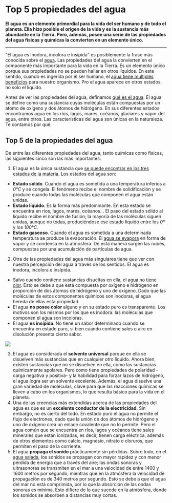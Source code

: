 # Top 5 propiedades del agua

**El agua es un elemento primordial para la vida del ser humano y de todo el planeta. Ella hizo posible el origen de la vida y es la sustancia más abundante en la Tierra. Pero, además, posee una serie de las propiedades del agua físicas y químicas la convierten en un elemento único.**

___

"El agua es inodora, incolora e insípida" es posiblemente la frase más conocida sobre el [agua](https://www.fundacionaquae.org/que-es-el-agua/). Las propiedades del agua la convierten en el componente más importante para la vida en la Tierra. Es un elemento único porque sus propiedades no se pueden hallar en otros líquidos. En este sentido, cuando es ingerida por el ser humano, el [agua tiene múltiples beneficios](https://www.fundacionaquae.org/consejos-del-agua/10-grandes-beneficios-del-agua-para-nuestro-organismo/) para nuestro organismo. Pro el agua aparece en otros estados, no solo el líquido.

Antes de ver las propiedades del agua, definamos [qué es el agua](https://www.fundacionaquae.org/que-es-el-agua/). El agua se define como una sustancia cuyas moléculas están compuestas por un átomo de oxígeno y dos átomos de hidrógeno. En sus diferentes estados encontramos agua en los ríos, lagos, mares, océanos, glaciares y vapor del agua, entre otros. Las características del agua son únicas en la naturaleza. Te contamos por qué.

## Top 5 de la propiedades del agua

De entre las diferentes propiedades del agua, tanto químicas como físicas, las siguientes cinco son las más importantes:

1. El agua es la única sustancia que [se puede encontrar en los tres estados de la materia](https://www.fundacionaquae.org/los-estados-del-agua/#:~:text=Compartir%3A,L%C3%ADquido%2C%20s%C3%B3lido%20y%20gaseoso.&text=Si%20analizamos%20los%20estados%20del,habituales%20que%20tiene%20el%20agua.). Los estados del agua son:

* **Estado sólido**. Cuando el agua es sometida a una temperatura inferios a *0°C* y se congela. El fenómeno recibe el nombre de solidificación y se produce cuando todas las moléculas que componen el agua están unidas.
* **Estado líquido**. Es la forma más predominante. En esta estado se encuentra en ríos, lagos, mares, océanos... El paso del estado sólido al líquido recibe el nombre de fusión; la mayoría de las moléculas siguen unidas, aunque no todas, produciéndose ese estado líquido entre los *0°* y los *100°C*.
* **Estado gaseoso**. Cuando el agua es sometida a una determinada temperatura se produce la evaporación. El [agua se evapora](https://www.fundacionaquae.org/hervir-agua-con-hielo/) en forma de vapor y se condensa en la atmósfera. De esta manera surgen las nubes, compuestas por una acumulación de partículas de agua.

2. Otra de las propiedades del agua más singulares tiene que ver con nuestra percepción del agua a través de los sentidos. El agua es inodora, incolora e insípida.

* Salvo cuando contiene sustancias disueltas en ella, el [agua no tiene olor](https://www.fundacionaquae.org/cloracion-agua/). Esto se debe a que está compuesta por oxígeno e hidrógeno en proporción de dos átomos de hidrógeno y uno de oxígeno. Dado que las moléculas de estos componentes químicos son inodoras, el agua hereda de ellas esta propiedad.
* El agua **no posee color** alguno y en su estado puro es transparente. Los motivos son los mismos por los que es inodora: las moléculas que componen el agua son incoloras.
* El agua **es insípida**. No tiene un sabor determinado cuando se encuentra en estado puro, si bien cuando contiene sales o aire en disolución presenta cierto sabor.

![](https://www.fundacionaquae.org/wp-content/uploads/2020/04/TOP-5-Propiedades-del-agua3-2.jpg)

3. El agua es considerada el **solvente universal** porque en ella se disuelven más sustancias que en cualquier otro líquido. Ahora bien, existen sustancias que no se disuelven en ella, como las sustancias químicamente apolares. Pero como tiene propiedades de polaridad -carga negativa y positiva- y la habilidad para forzar lazos de hidrógeno, el agua logra ser un solvente excelente. Además, el agua disuelve una gran variedad de moléculas, clave para que las reacciones químicas se lleven a cabo en los organismos, lo que resulta básico para la vida en el planeta.
4. Una de las creencias más extendidas acerca de las propiedades del agua es que es un **excelente conductor de la electricidad**. Sin embargo, no es cierto del todo. En estado puro el agua no permite el flujo de electrones, dado que la unión de dos átomos de hidrógeno y uno de oxígeno crea un enlace covalente que no lo permite. Pero el agua común que se encuentra en ríos, lagos y océanos tiene sales minerales que están ionizadas, es decir, tienen carga eléctrica, además de otros elementos como calcio, magnesio, nitrato o cloruros, que permiten el paso de la corriente.
5. El agua **propaga el sonido** prácticamente sin pérdidas. Sobre todo, en el [agua salada](https://www.fundacionaquae.org/agua-mar-para-saneamiento/), los sonidos se propagan con mayor rapidez y con menor pérdida de energía que a través del aire; las ondas sonoras y ultrasonoras se transmiten en el mar a una velocidad de entre 1400 y 1600 metros por segundo, mientras que en la atmósfera la velocidad de propagación es de 340 metros por segundo. Esto se debe a que el agua del mar no está comprimida, por lo que la absorción de las ondas sonoras es mínima. Esto difiere de lo que sucede en la atmósfera, donde los sonidos se absorben a distancias muy cortas.